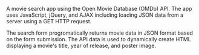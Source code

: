 A movie search app using the Open Movie Database (OMDb) API. The app uses JavaScript, jQuery, and AJAX including loading JSON data from a server using a GET HTTP request.

The search form progromatically returns movie data in JSON format based on the form submission. The API data is used to dynamically create HTML displaying a movie's title, year of release, and poster image.
